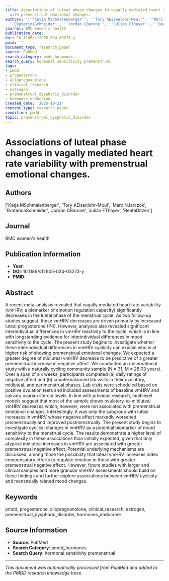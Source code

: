 ```yaml
---
title: Associations of luteal phase changes in vagally mediated heart rate variability
  with premenstrual emotional changes.
authors: '[''Katja MSchmalenberger'', ''Tory AEisenlohr-Moul'', ''Marc NJarczok'',
  ''EkaterinaSchneider'', ''Jordan CBarone'', ''Julian FThayer'', ''BeateDitzen'']'
journal: BMC women's health
publication_date: ''
doi: 10.1186/s12905-024-03273-y
pmid: ''
document_type: research_paper
source: PubMed
search_category: pmdd_hormones
search_query: hormonal sensitivity premenstrual
tags:
- pmdd
- progesterone
- allopregnanolone
- clinical_research
- estrogen
- premenstrual_dysphoric_disorder
- hormones_endocrine
created_date: '2025-10-21'
content_type: research_paper
condition: pmdd
topic: premenstrual_dysphoric_disorder
---
```


# Associations of luteal phase changes in vagally mediated heart rate variability with premenstrual emotional changes.

## Authors
['Katja MSchmalenberger', 'Tory AEisenlohr-Moul', 'Marc NJarczok', 'EkaterinaSchneider', 'Jordan CBarone', 'Julian FThayer', 'BeateDitzen']

## Journal
BMC women's health

## Publication Information
- **Year**: 
- **DOI**: 10.1186/s12905-024-03273-y
- **PMID**: 

## Abstract
A recent meta-analysis revealed that vagally mediated heart rate variability (vmHRV; a biomarker of emotion regulation capacity) significantly decreases in the luteal phase of the menstrual cycle. As two follow-up studies suggest, these vmHRV decreases are driven primarily by increased luteal progesterone (P4). However, analyses also revealed significant interindividual differences in vmHRV reactivity to the cycle, which is in line with longstanding evidence for interindividual differences in mood sensitivity to the cycle. The present study begins to investigate whether these interindividual differences in vmHRV cyclicity can explain who is at higher risk of showing premenstrual emotional changes. We expected a greater degree of midluteal vmHRV decrease to be predictive of a greater premenstrual increase in negative affect. We conducted an observational study with a naturally cycling community sample (N = 31, M = 26.03 years). Over a span of six weeks, participants completed (a) daily ratings of negative affect and (b) counterbalanced lab visits in their ovulatory, midluteal, and perimenstrual phases. Lab visits were scheduled based on positive ovulation tests and included assessments of baseline vmHRV and salivary ovarian steroid levels. In line with previous research, multilevel models suggest that most of the sample shows ovulatory-to-midluteal vmHRV decreases which, however, were not associated with premenstrual emotional changes. Interestingly, it was only the subgroup with luteal increases in vmHRV whose negative affect markedly worsened premenstrually and improved postmenstrually. The present study begins to investigate cyclical changes in vmHRV as a potential biomarker of mood sensitivity to the menstrual cycle. The results demonstrate a higher level of complexity in these associations than initially expected, given that only atypical midluteal increases in vmHRV are associated with greater premenstrual negative affect. Potential underlying mechanisms are discussed, among those the possibility that luteal vmHRV increases index compensatory efforts to regulate emotion in those with greater premenstrual negative affect. However, future studies with larger and clinical samples and more granular vmHRV assessments should build on these findings and further explore associations between vmHRV cyclicity and menstrually related mood changes.

## Keywords
pmdd, progesterone, allopregnanolone, clinical_research, estrogen, premenstrual_dysphoric_disorder, hormones_endocrine

## Source Information
- **Source**: PubMed
- **Search Category**: pmdd_hormones
- **Search Query**: hormonal sensitivity premenstrual

---
*This document was automatically processed from PubMed and added to the PMDD research knowledge base.*
